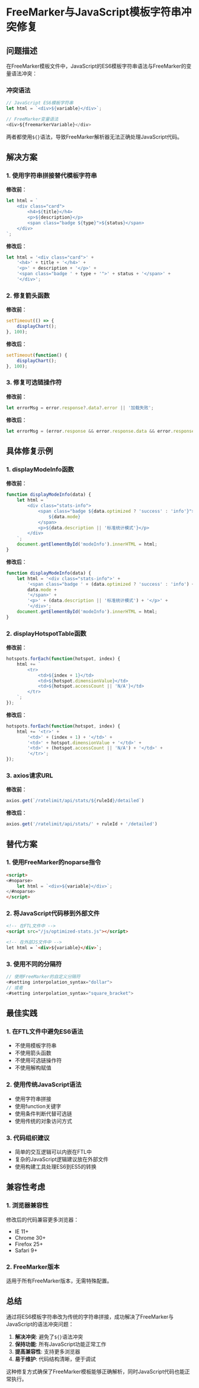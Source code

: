 # FreeMarker与JavaScript模板字符串冲突修复

## 问题描述

在FreeMarker模板文件中，JavaScript的ES6模板字符串语法与FreeMarker的变量语法冲突：

### 冲突语法
```javascript
// JavaScript ES6模板字符串
let html = `<div>${variable}</div>`;

// FreeMarker变量语法
<div>${freemarkerVariable}</div>
```

两者都使用`${}`语法，导致FreeMarker解析器无法正确处理JavaScript代码。

## 解决方案

### 1. 使用字符串拼接替代模板字符串

**修改前**：
```javascript
let html = `
    <div class="card">
        <h4>${title}</h4>
        <p>${description}</p>
        <span class="badge ${type}">${status}</span>
    </div>
`;
```

**修改后**：
```javascript
let html = '<div class="card">' +
    '<h4>' + title + '</h4>' +
    '<p>' + description + '</p>' +
    '<span class="badge ' + type + '">' + status + '</span>' +
    '</div>';
```

### 2. 修复箭头函数

**修改前**：
```javascript
setTimeout(() => {
    displayChart();
}, 100);
```

**修改后**：
```javascript
setTimeout(function() {
    displayChart();
}, 100);
```

### 3. 修复可选链操作符

**修改前**：
```javascript
let errorMsg = error.response?.data?.error || '加载失败';
```

**修改后**：
```javascript
let errorMsg = (error.response && error.response.data && error.response.data.error) || '加载失败';
```

## 具体修复示例

### 1. displayModeInfo函数

**修改前**：
```javascript
function displayModeInfo(data) {
    let html = `
        <div class="stats-info">
            <span class="badge ${data.optimized ? 'success' : 'info'}">
                ${data.mode}
            </span>
            <p>${data.description || '标准统计模式'}</p>
        </div>
    `;
    document.getElementById('modeInfo').innerHTML = html;
}
```

**修改后**：
```javascript
function displayModeInfo(data) {
    let html = '<div class="stats-info">' +
        '<span class="badge ' + (data.optimized ? 'success' : 'info') + '">' +
        data.mode +
        '</span>' +
        '<p>' + (data.description || '标准统计模式') + '</p>' +
        '</div>';
    document.getElementById('modeInfo').innerHTML = html;
}
```

### 2. displayHotspotTable函数

**修改前**：
```javascript
hotspots.forEach(function(hotspot, index) {
    html += `
        <tr>
            <td>${index + 1}</td>
            <td>${hotspot.dimensionValue}</td>
            <td>${hotspot.accessCount || 'N/A'}</td>
        </tr>
    `;
});
```

**修改后**：
```javascript
hotspots.forEach(function(hotspot, index) {
    html += '<tr>' +
        '<td>' + (index + 1) + '</td>' +
        '<td>' + hotspot.dimensionValue + '</td>' +
        '<td>' + (hotspot.accessCount || 'N/A') + '</td>' +
        '</tr>';
});
```

### 3. axios请求URL

**修改前**：
```javascript
axios.get(`/ratelimit/api/stats/${ruleId}/detailed`)
```

**修改后**：
```javascript
axios.get('/ratelimit/api/stats/' + ruleId + '/detailed')
```

## 替代方案

### 1. 使用FreeMarker的noparse指令

```html
<script>
<#noparse>
    let html = `<div>${variable}</div>`;
</#noparse>
</script>
```

### 2. 将JavaScript代码移到外部文件

```html
<!-- 在FTL文件中 -->
<script src="/js/optimized-stats.js"></script>

<!-- 在外部JS文件中 -->
let html = `<div>${variable}</div>`;
```

### 3. 使用不同的分隔符

```javascript
// 使用FreeMarker的自定义分隔符
<#setting interpolation_syntax="dollar">
// 或者
<#setting interpolation_syntax="square_bracket">
```

## 最佳实践

### 1. 在FTL文件中避免ES6语法
- 不使用模板字符串
- 不使用箭头函数
- 不使用可选链操作符
- 不使用解构赋值

### 2. 使用传统JavaScript语法
- 使用字符串拼接
- 使用function关键字
- 使用条件判断代替可选链
- 使用传统的对象访问方式

### 3. 代码组织建议
- 简单的交互逻辑可以内嵌在FTL中
- 复杂的JavaScript逻辑建议放在外部文件
- 使用构建工具处理ES6到ES5的转换

## 兼容性考虑

### 1. 浏览器兼容性
修改后的代码兼容更多浏览器：
- IE 11+
- Chrome 30+
- Firefox 25+
- Safari 9+

### 2. FreeMarker版本
适用于所有FreeMarker版本，无需特殊配置。

## 总结

通过将ES6模板字符串改为传统的字符串拼接，成功解决了FreeMarker与JavaScript的语法冲突问题：

1. **解决冲突**: 避免了`${}`语法冲突
2. **保持功能**: 所有JavaScript功能正常工作
3. **提高兼容性**: 支持更多浏览器
4. **易于维护**: 代码结构清晰，便于调试

这种修复方式确保了FreeMarker模板能够正确解析，同时JavaScript代码也能正常执行。
